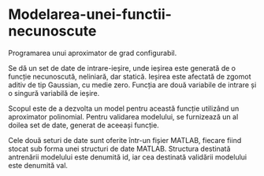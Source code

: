 # Modelarea-unei-functii-necunoscute
Programarea unui aproximator de grad configurabil.

Se dă un set de date de intrare-ieșire, unde ieșirea este generată de o funcție necunoscută, neliniară, dar statică. Ieșirea este afectată de zgomot aditiv de tip Gaussian, cu medie zero. Funcția are două variabile de intrare și o singură variabilă de ieșire.

Scopul este de a dezvolta un model pentru această funcție utilizând un aproximator polinomial. Pentru validarea modelului, se furnizează un al doilea set de date, generat de aceeași funcție.

Cele două seturi de date sunt oferite într-un fișier MATLAB, fiecare fiind stocat sub forma unei structuri de date MATLAB. Structura destinată antrenării modelului este denumită id, iar cea destinată validării modelului este denumită val.
